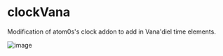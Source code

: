 # clockVana

Modification of atom0s's clock addon to add in Vana'diel time elements.

![image](https://github.com/ConteAlmaviva/clockvana/assets/8880996/d2f67649-1652-4dfc-847b-da417694531e)

